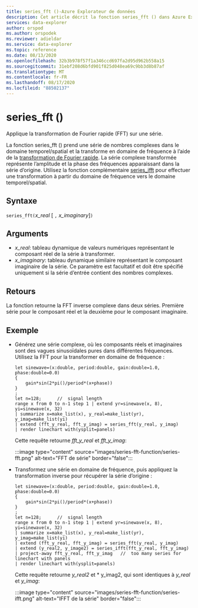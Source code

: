 ```yaml
---
title: series_fft ()-Azure Explorateur de données
description: Cet article décrit la fonction series_fft () dans Azure Explorateur de données.
services: data-explorer
author: orspod
ms.author: orspodek
ms.reviewer: adieldar
ms.service: data-explorer
ms.topic: reference
ms.date: 08/13/2020
ms.openlocfilehash: 32b3b978f57f1a346ccd697fa2d95d962b558a15
ms.sourcegitcommit: 31ebf208d6bfd901f825d048ea69c9bb3d8b87af
ms.translationtype: MT
ms.contentlocale: fr-FR
ms.lasthandoff: 08/17/2020
ms.locfileid: "88502137"
---
```

# <a name="series_fft"></a>series_fft ()

Applique la transformation de Fourier rapide (FFT) sur une série.  

La fonction series_fft () prend une série de nombres complexes dans le domaine temporel/spatial et la transforme en domaine de fréquence à l’aide de la [transformation de Fourier rapide](https://en.wikipedia.org/wiki/Fast_Fourier_transform). La série complexe transformée représente l’amplitude et la phase des fréquences apparaissant dans la série d’origine. Utilisez la fonction complémentaire [series_ifft](series-ifft-function.md) pour effectuer une transformation à partir du domaine de fréquence vers le domaine temporel/spatial.

## <a name="syntax"></a>Syntaxe

`series_fft(`*x_real* [ `,` *x_imaginary*]`)`

## <a name="arguments"></a>Arguments

* *x_real*: tableau dynamique de valeurs numériques représentant le composant réel de la série à transformer.
* *x_imaginary*: tableau dynamique similaire représentant le composant imaginaire de la série. Ce paramètre est facultatif et doit être spécifié uniquement si la série d’entrée contient des nombres complexes.

## <a name="returns"></a>Retours

La fonction retourne la FFT inverse complexe dans deux séries. Première série pour le composant réel et la deuxième pour le composant imaginaire.

## <a name="example"></a>Exemple

* Générez une série complexe, où les composants réels et imaginaires sont des vagues sinusoïdales pures dans différentes fréquences. Utilisez la FFT pour la transformer en domaine de fréquence :

    <!-- csl: https://help.kusto.windows.net:443/Samples -->
    ```kusto
    let sinewave=(x:double, period:double, gain:double=1.0, phase:double=0.0)
    {
        gain*sin(2*pi()/period*(x+phase))
    }
    ;
    let n=128;      //  signal length
    range x from 0 to n-1 step 1 | extend yr=sinewave(x, 8), yi=sinewave(x, 32)
    | summarize x=make_list(x), y_real=make_list(yr), y_imag=make_list(yi)
    | extend (fft_y_real, fft_y_imag) = series_fft(y_real, y_imag)
    | render linechart with(ysplit=panels)
    ```
    
    Cette requête retourne *fft_y_real* et *fft_y_imag*:  
    
    :::image type="content" source="images/series-fft-function/series-fft.png" alt-text="FFT de série" border="false":::
    
* Transformez une série en domaine de fréquence, puis appliquez la transformation inverse pour récupérer la série d’origine :

    <!-- csl: https://help.kusto.windows.net:443/Samples -->
    ```kusto
    let sinewave=(x:double, period:double, gain:double=1.0, phase:double=0.0)
    {
        gain*sin(2*pi()/period*(x+phase))
    }
    ;
    let n=128;      //  signal length
    range x from 0 to n-1 step 1 | extend yr=sinewave(x, 8), yi=sinewave(x, 32)
    | summarize x=make_list(x), y_real=make_list(yr), y_imag=make_list(yi)
    | extend (fft_y_real, fft_y_imag) = series_fft(y_real, y_imag)
    | extend (y_real2, y_image2) = series_ifft(fft_y_real, fft_y_imag)
    | project-away fft_y_real, fft_y_imag   //  too many series for linechart with panels
    | render linechart with(ysplit=panels)
    ```
    
    Cette requête retourne *y_real2* et * y_imag2, qui sont identiques à *y_real* et *y_imag*:  
    
    :::image type="content" source="images/series-fft-function/series-ifft.png" alt-text="IFFT de la série" border="false":::
    